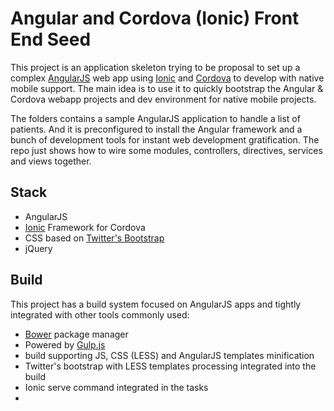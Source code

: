 # Angular and Cordova (Ionic) Front End Seed

This project is an application skeleton trying to be proposal to set up a complex [AngularJS](http://angularjs.org/) web app using [Ionic](http://ionicframework.com/) and [Cordova](http://cordova.apache.org/) to develop with native mobile support.
The main idea is to use it to quickly bootstrap the Angular & Cordova webapp projects and dev environment for native mobile projects.

The folders contains a sample AngularJS application to handle a list of patients. And it is preconfigured to install the Angular framework and a bunch of development tools for instant web development gratification.
The repo just shows how to wire some modules, controllers, directives, services and views together.

## Stack

* AngularJS
* [Ionic](http://ionicframework.com/) Framework for Cordova
* CSS based on [Twitter's Bootstrap](http://getbootstrap.com)
* jQuery

## Build

This project has a build system focused on AngularJS apps and tightly integrated with other tools commonly used:

* [Bower](http://bower.io/) package manager
* Powered by [Gulp.js](http://gulpjs.com/)
* build supporting JS, CSS (LESS) and AngularJS templates minification
* Twitter's bootstrap with LESS templates processing integrated into the build
* Ionic serve command integrated in the tasks
* 

